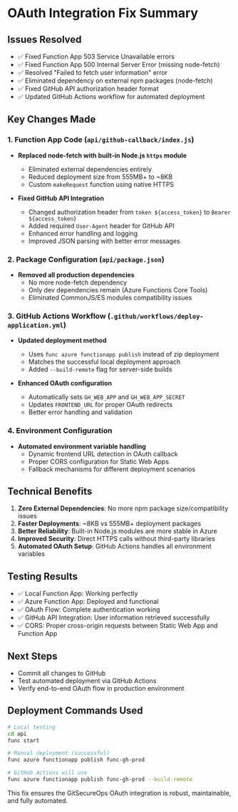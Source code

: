 # OAuth Integration Fix Summary

## Issues Resolved
- ✅ Fixed Function App 503 Service Unavailable errors
- ✅ Fixed Function App 500 Internal Server Error (missing node-fetch)
- ✅ Resolved "Failed to fetch user information" error
- ✅ Eliminated dependency on external npm packages (node-fetch)
- ✅ Fixed GitHub API authorization header format
- ✅ Updated GitHub Actions workflow for automated deployment

## Key Changes Made

### 1. Function App Code (`api/github-callback/index.js`)
- **Replaced node-fetch with built-in Node.js `https` module**
  - Eliminated external dependencies entirely
  - Reduced deployment size from 555MB+ to ~8KB
  - Custom `makeRequest` function using native HTTPS
  
- **Fixed GitHub API Integration**
  - Changed authorization header from `token ${access_token}` to `Bearer ${access_token}`
  - Added required `User-Agent` header for GitHub API
  - Enhanced error handling and logging
  - Improved JSON parsing with better error messages

### 2. Package Configuration (`api/package.json`)
- **Removed all production dependencies**
  - No more node-fetch dependency
  - Only dev dependencies remain (Azure Functions Core Tools)
  - Eliminated CommonJS/ES modules compatibility issues

### 3. GitHub Actions Workflow (`.github/workflows/deploy-application.yml`)
- **Updated deployment method**
  - Uses `func azure functionapp publish` instead of zip deployment
  - Matches the successful local deployment approach
  - Added `--build-remote` flag for server-side builds
  
- **Enhanced OAuth configuration**
  - Automatically sets `GH_WEB_APP` and `GH_WEB_APP_SECRET` 
  - Updates `FRONTEND_URL` for proper OAuth redirects
  - Better error handling and validation

### 4. Environment Configuration
- **Automated environment variable handling**
  - Dynamic frontend URL detection in OAuth callback
  - Proper CORS configuration for Static Web Apps
  - Fallback mechanisms for different deployment scenarios

## Technical Benefits

1. **Zero External Dependencies**: No more npm package size/compatibility issues
2. **Faster Deployments**: ~8KB vs 555MB+ deployment packages
3. **Better Reliability**: Built-in Node.js modules are more stable in Azure
4. **Improved Security**: Direct HTTPS calls without third-party libraries
5. **Automated OAuth Setup**: GitHub Actions handles all environment variables

## Testing Results
- ✅ Local Function App: Working perfectly
- ✅ Azure Function App: Deployed and functional
- ✅ OAuth Flow: Complete authentication working
- ✅ GitHub API Integration: User information retrieved successfully
- ✅ CORS: Proper cross-origin requests between Static Web App and Function App

## Next Steps
- Commit all changes to GitHub
- Test automated deployment via GitHub Actions
- Verify end-to-end OAuth flow in production environment

## Deployment Commands Used
```bash
# Local testing
cd api
func start

# Manual deployment (successful)
func azure functionapp publish func-gh-prod

# GitHub Actions will use
func azure functionapp publish func-gh-prod --build-remote
```

This fix ensures the GitSecureOps OAuth integration is robust, maintainable, and fully automated.
